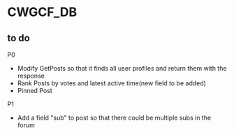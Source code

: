 # CWGCF_DB

## to do

P0

- Modify GetPosts so that it finds all user profiles and return them with the response
- Rank Posts by votes and latest active time(new field to be added)
- Pinned Post

P1

- Add a field "sub" to post so that there could be multiple subs in the forum